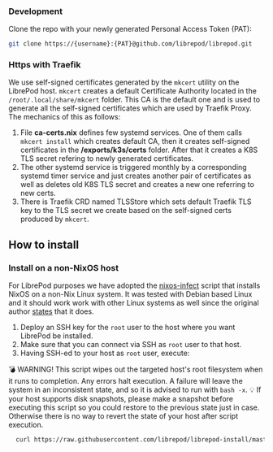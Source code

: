 ### Development
Clone the repo with your newly generated Personal Access Token (PAT):
```sh
git clone https://{username}:{PAT}@github.com/librepod/librepod.git
```

### Https with Traefik

We use self-signed certificates generated by the `mkcert` utility on the
LibrePod host. `mkcert` creates a default Certificate Authority located in the
`/root/.local/share/mkcert` folder. This CA is the default one and is used to
generate all the self-signed certificates which are used by Traefik Proxy.
The mechanics of this as follows:
1. File __ca-certs.nix__ defines few systemd services. One of them calls `mkcert
   install` which creates default CA, then it creates self-signed certificates
   in the __/exports/k3s/certs__ folder. After that it creates a K8S TLS secret
   refering to newly generated certificates.
2. The other systemd service is triggered monthly by a corresponding systemd timer
   service and just creates another pair of certificates as well as
   deletes old K8S TLS secret and creates a new one referring to new
   certs.
3. There is Traefik CRD named TLSStore which sets default Traefik TLS key to
   the TLS secret we create based on the self-signed certs produced by
   `mkcert`.

## How to install

### Install on a non-NixOS host

For LibrePod purposes we have adopted the [nixos-infect](https://github.com/librepod/nixos-infect)
script that installs NixOS on a non-Nix Linux system. It was tested with
Debian based Linux and it should work work with other Linux systems as well since
the original author [states](https://github.com/elitak/nixos-infect#tested-on) that it does.

1. Deploy an SSH key for the `root` user to the host where you want LibrePod be
   installed.
2. Make sure that you can connect via SSH as `root` user to that host.
3. Having SSH-ed to your host as `root` user, execute:

💣 WARNING! This script wipes out the targeted host's root filesystem when it runs
to completion. Any errors halt execution.
A failure will leave the system in an inconsistent state, and so it is advised to
run with `bash -x`.
💡 If your host supports disk snapshots, please make a snapshot before executing
this script so you could restore to the previous state just in case. Otherwise
there is no way to revert the state of your host after script execution.

```sh
  curl https://raw.githubusercontent.com/librepod/librepod-install/master/librepod-install | bash -x
```
